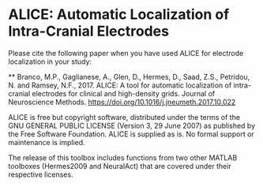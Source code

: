 # ALICE: Automatic Localization of Intra-Cranial Electrodes


Please cite the following paper when you have used ALICE for electrode localization in your study:

** Branco, M.P., Gaglianese, A., Glen, D., Hermes, D., Saad, Z.S., Petridou, N. and Ramsey, N.F., 2017. 
ALICE: A tool for automatic localization of intra-cranial electrodes for clinical and high-density grids. 
Journal of Neuroscience Methods. 
https://doi.org/10.1016/j.jneumeth.2017.10.022



ALICE is free but copyright software, distributed under the terms of the GNU GENERAL PUBLIC LICENSE (Version 3, 29 June 2007) as published by the Free Software Foundation. ALICE is supplied as is. No formal support or maintenance is implied.


The release of this toolbox includes functions from two other MATLAB toolboxes (Hermes2009 and NeuralAct) that are covered under their respective licenses.
    
